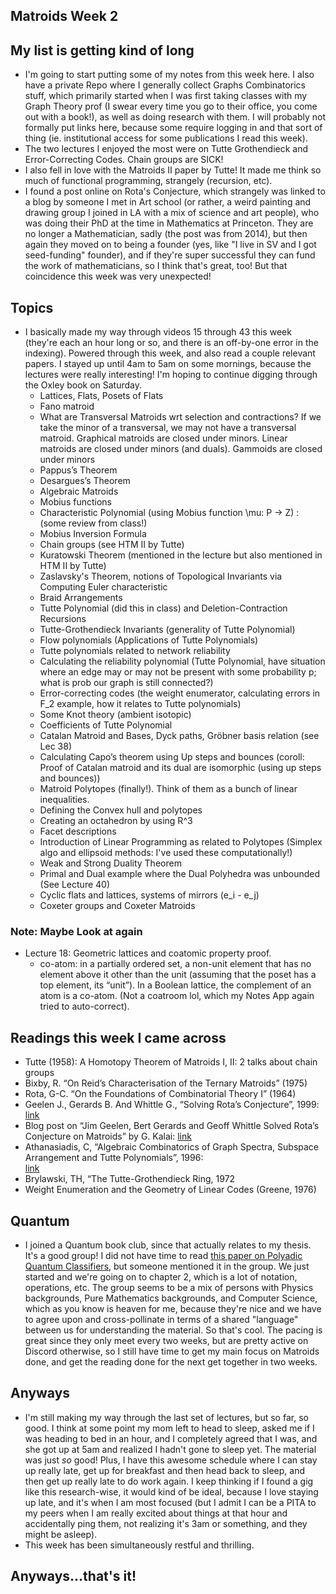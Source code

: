 ## Matroids Week 2

## My list is getting kind of long
- I'm going to start putting some of my notes from this week here. I also have a private Repo where I generally collect Graphs Combinatorics stuff,
which primarily started when I was first taking classes with my Graph Theory prof 
(I swear every time you go to their office, you come out with a book!), as well as doing research with them. I will probably not formally put
links here, because some require logging in and that sort of thing (ie. institutional access for some publications I read this week).
- The two lectures I enjoyed the most were on Tutte Grothendieck and Error-Correcting Codes. Chain groups are SICK! 
- I also fell in love with the Matroids II paper by Tutte! It made me think so much of functional programming, strangely (recursion, etc).
- I found a post online on Rota's Conjecture, which strangely was linked to a blog by someone I met in Art school (or rather, a weird painting and drawing
group I joined in LA with a mix of science and art people), who was doing their PhD at the time
in Mathematics at Princeton. They are no longer a Mathematician, sadly (the post was from 2014), but then again they moved
on to being a founder (yes, like "I live in SV and I got seed-funding" founder), and if they're super successful they can fund the work of mathematicians, so I think that's great, too! 
But that coincidence this week was very unexpected!

## Topics
- I basically made my way through videos 15 through 43 this week (they're each an hour long or so, and there is an off-by-one error in the indexing). Powered through this week, and also read a couple relevant papers. I stayed up until 4am to 5am on some mornings, because the lectures
were really interesting! I'm hoping to continue digging through the Oxley book on Saturday.
  - Lattices, Flats, Posets of Flats
  - Fano matroid
  - What are Transversal Matroids wrt selection and contractions? If we take the minor of a transversal, we may not have a transversal matroid.
  Graphical matroids are closed under minors. Linear matroids are closed under minors (and duals). Gammoids are closed under minors
  - Pappus’s Theorem
  - Desargues’s Theorem
  - Algebraic Matroids
  - Mobius functions
  - Characteristic Polynomial (using Mobius function \mu: P -> Z) : (some review from class!)
  - Mobius Inversion Formula
  - Chain groups (see HTM II by Tutte)
  - Kuratowski Theorem (mentioned in the lecture but also mentioned in HTM II by Tutte)
  - Zaslavsky's Theorem, notions of Topological Invariants via Computing Euler characteristic
  - Braid Arrangements
  - Tutte Polynomial (did this in class) and Deletion-Contraction Recursions
  - Tutte-Grothendieck Invariants (generality of Tutte Polynomial)
  - Flow polynomials (Applications of Tutte Polynomials)
  - Tutte polynomials related to network reliability
  - Calculating the reliability polynomial (Tutte Polynomial, have situation where an edge may or may not be present with some probability p; what is prob our graph is still connected?)
  - Error-correcting codes (the weight enumerator, calculating errors in F_2 example, how it relates to Tutte polynomials)
  - Some Knot theory (ambient isotopic)
  - Coefficients of Tutte Polynomial
  - Catalan Matroid and Bases, Dyck paths, Gröbner basis relation (see Lec 38)
  - Calculating Capo’s theorem using Up steps and bounces (coroll: Proof of Catalan matroid and its dual are isomorphic (using up steps and bounces))
  - Matroid Polytopes (finally!). Think of them as a bunch of linear inequalities.
  - Defining the Convex hull and polytopes
  - Creating an octahedron by using R^3
  - Facet descriptions
  - Introduction of Linear Programming as related to Polytopes (Simplex algo and ellipsoid methods: I've used these computationally!)
  - Weak and Strong Duality Theorem
  - Primal and Dual example where the Dual Polyhedra was unbounded (See Lecture 40)
  - Cyclic flats and lattices, systems of mirrors (e_i - e_j)
  - Coxeter groups and Coxeter Matroids

### Note: Maybe Look at again
- Lecture 18: Geometric lattices and coatomic property proof.
  - co-atom: in a partially ordered set, a non-unit element that has no element above it other than the unit (assuming that the poset has a top element,
  its “unit”). In a Boolean lattice, the complement of an atom is a co-atom. (Not a coatroom lol, which my Notes App again tried to auto-correct).

## Readings this week I came across
- Tutte (1958): A Homotopy Theorem of Matroids I, II: 2 talks about chain groups
- Bixby, R. “On Reid’s Characterisation of the Ternary Matroids” (1975)
- Rota, G-C. “On the Foundations of Combinatorial Theory I” (1964)
- Geelen J., Gerards B. And Whittle G., “Solving Rota’s Conjecture”, 1999: [link](https://www.ams.org/notices/201407/rnoti-p736.pdf)
- Blog post on “Jim Geelen, Bert Gerards and Geoff Whittle Solved Rota’s Conjecture on Matroids” by G. Kalai: 
[link](https://gilkalai.wordpress.com/2014/08/08/jim-geelen-bert-gerards-and-geo%EF%AC%80-whittle-solved-rotas-conjecture-on-matroids/)
- Athanasiadis, C, “Algebraic Combinatorics of Graph Spectra, Subspace Arrangement and Tutte Polynomials”, 1996:  
[link](https://dspace.mit.edu/bitstream/handle/1721.1/38401/36023169-MIT.pdf?sequence=2)
- Brylawski, TH, “The Tutte-Grothendieck Ring, 1972
- Weight Enumeration and the Geometry of Linear Codes (Greene, 1976)

## Quantum
- I joined a Quantum book club, since that actually relates to my thesis. It's a good group! I did not have time to read 
[this paper on Polyadic Quantum Classifiers](https://arxiv.org/pdf/2007.14044.pdf), but someone mentioned it in the group. We just started and we're going on to chapter 2, which is a lot of notation, operations, etc. The group
seems to be a mix of persons with Physics backgrounds, Pure Mathematics backgrounds, and Computer Science, which as you know is heaven for me, because
they're nice and we have to agree upon and cross-pollinate in terms of a shared "language" between us for understanding the material. So that's cool.
The pacing is great since they only meet every two weeks, but are pretty active on Discord otherwise, so I still have time to get my main focus on Matroids
done, and get the reading done for the next get together in two weeks.

## Anyways
- I'm still making my way through the last set of lectures, but so far, so good. I think at some point my mom left to head to sleep, asked me if I was
heading to bed in an hour, and I completely agreed that I was, and she got up at 5am and realized I hadn't gone to sleep yet. The material was just *so*
good! Plus, I have this awesome schedule where I can stay up really late, get up for breakfast and then head back to sleep, and then get up really late
to do work again. I keep thinking if I found a gig like this research-wise, it would kind of be ideal, because I love staying up late, and it's when I
am most focused (but I admit I can be a PITA to my peers when I am really excited about things at that hour and accidentally ping them, not realizing
it's 3am or something, and they might be asleep).
- This week has been simultaneously restful and thrilling.

## Anyways...that's it!

